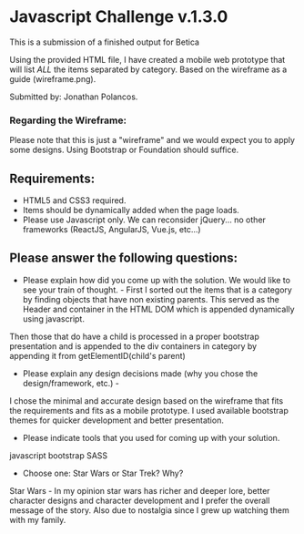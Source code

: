 # Javascript Challenge v.1.3.0

This is a submission of a finished output for Betica

Using the provided HTML file, I have created a mobile web prototype that will list *ALL* the items separated by category. Based on the wireframe as a guide (wireframe.png). 

Submitted by: Jonathan Polancos.

### Regarding the Wireframe:
Please note that this is just a "wireframe" and we would expect you to apply some designs. Using Bootstrap or Foundation should suffice.

## Requirements:
* HTML5 and CSS3 required.
* Items should be dynamically added when the page loads.
* Please use Javascript only. We can reconsider jQuery... no other frameworks (ReactJS, AngularJS, Vue.js, etc...)

## Please answer the following questions:
* Please explain how did you come up with the solution. We would like to see your train of thought. - 
First I sorted out the items that is a category by finding objects that have non existing parents. 
This served as the Header and container in the HTML DOM which is appended dynamically using javascript.

Then those that do have a child is processed in a proper bootstrap presentation and is appended
to the div containers in category by appending it from getElementID(child's parent)


* Please explain any design decisions made (why you chose the design/framework, etc.) -

I chose the minimal and accurate design based on the wireframe that fits the requirements and fits as a mobile prototype.
I used available bootstrap themes for quicker development and better presentation.

* Please indicate tools that you used for coming up with your solution.

javascript 
bootstrap 
SASS 

* Choose one: Star Wars or Star Trek? Why?

Star Wars - In my opinion star wars has richer and deeper lore, better character designs and character development and I prefer the overall message of the story. Also due to nostalgia since I grew up watching them with my family.
